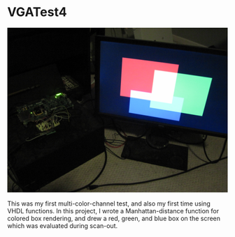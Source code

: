# VGATest4

<img src="https://github.com/code-tom-code/FPGAGPUTesting/blob/master/VGATest4/IMG_2779.JPG"></img>

This was my first multi-color-channel test, and also my first time using VHDL functions. In this project, I wrote a Manhattan-distance function for colored box rendering, and drew a red, green, and blue box on the screen which was evaluated during scan-out.
